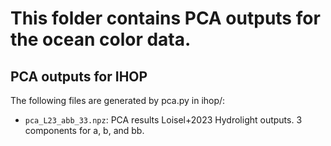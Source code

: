 # This folder contains PCA outputs for the ocean color data.


## PCA outputs for IHOP

The following files are generated by pca.py in ihop/:

  - `pca_L23_abb_33.npz`: PCA results Loisel+2023 Hydrolight outputs.  3 components for a, b, and bb.